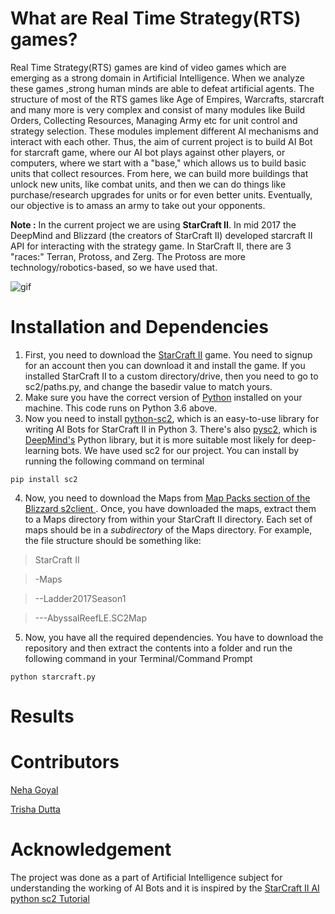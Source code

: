 # What are Real Time Strategy(RTS) games?

Real Time Strategy(RTS) games are kind of video
games which are emerging as a strong domain in
Artificial Intelligence. When we analyze these
games ,strong human minds are able to defeat artificial
agents. The structure of most of the RTS games like Age
of Empires, Warcrafts, starcraft and many more is very
complex and consist of many modules like Build
Orders, Collecting Resources, Managing Army etc for
unit control and strategy selection. These modules
implement different AI mechanisms and interact with
each other. Thus, the aim of current project is to build AI Bot for starcraft game,  where our AI bot plays against other players, or computers, where we start with a "base," which allows us to build basic units that collect resources. From here, we can build more buildings that unlock new units, like combat units, and then we can do things like purchase/research upgrades for units or for even better units. Eventually, our objective is to amass an army to take out your opponents.

**Note :** In the current project we are using **StarCraft II**. In mid 2017 the DeepMind and Blizzard (the creators of StarCraft II) developed starcraft II API for interacting with the strategy game. In StarCraft II, there are 3 "races:" Terran, Protoss, and Zerg. The Protoss are more technology/robotics-based, so we have used that.

![gif](https://github.com/Devashi-Choudhary/StarCraft-Computer-Vs-AI-Bot/blob/master/ReadMe_Images/giphy.gif)

# Installation and Dependencies

1. First, you need to download the [StarCraft II](https://www.blizzard.com/en-us/download) game. You need to signup for an account then you can download it and install the game. If you installed StarCraft II to a custom directory/drive, then you need to go to sc2/paths.py, and change the basedir value to match yours. 
2. Make sure you have the correct version of [Python](https://www.python.org/downloads/windows/) installed on your machine. This code runs on Python 3.6 above.
3. Now you need to install [python-sc2](https://github.com/Dentosal/python-sc2), which is an easy-to-use library for writing AI Bots for StarCraft II in Python 3. There's also [pysc2](https://github.com/deepmind/pysc2#:~:text=Get%20StarCraft%20II,the%20API%2C%20which%20is%203.16.), which is [DeepMind's](https://deepmind.com/) Python library, but it is more suitable most likely for deep-learning bots. We have used sc2 for our project. You can install by running the following command on terminal

`pip install sc2`

4. Now, you need to download the Maps from [Map Packs section of the Blizzard s2client ](https://github.com/Blizzard/s2client-proto#map-packs). Once, you have downloaded the maps, extract them to a Maps directory from within your StarCraft II directory. Each set of maps should be in a *subdirectory* of the Maps directory. For example, the file structure should be something like:

> StarCraft II

> -Maps

> --Ladder2017Season1

> ---AbyssalReefLE.SC2Map

5. Now, you have all the required dependencies. You have to download the repository and then extract the contents into a folder and run the following command in your Terminal/Command Prompt

`python starcraft.py`

# Results


# Contributors

[Neha Goyal](https://github.com/Neha-16)

[Trisha Dutta](https://github.com/Trisha73)

# Acknowledgement

The project was done as a part of Artificial Intelligence subject for understanding the working of AI Bots and it is inspired by the [StarCraft II AI python sc2 Tutorial](https://pythonprogramming.net/starcraft-ii-ai-python-sc2-tutorial/) 
